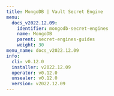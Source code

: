 ```yaml
---
title: MongoDB | Vault Secret Engine
menu:
  docs_v2022.12.09:
    identifier: mongodb-secret-engines
    name: MongoDB
    parent: secret-engines-guides
    weight: 30
menu_name: docs_v2022.12.09
info:
  cli: v0.12.0
  installer: v2022.12.09
  operator: v0.12.0
  unsealer: v0.12.0
  version: v2022.12.09
---
```


